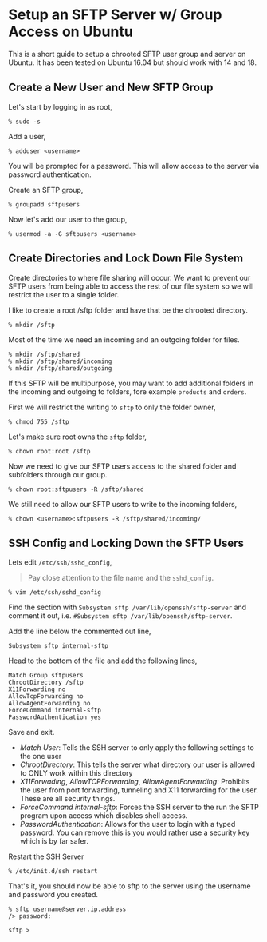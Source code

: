 # Setup an SFTP Server w/ Group Access on Ubuntu

This is a short guide to setup a chrooted SFTP user group and server on Ubuntu.
It has been tested on Ubuntu 16.04 but should work with 14 and 18.

## Create a New User and New SFTP Group

Let's start by logging in as root,

```
% sudo -s
```

Add a user,

```
% adduser <username>
```

You will be prompted for a password. This will allow access to the server via
password authentication.

Create an SFTP group,

```
% groupadd sftpusers
```

Now let's add our user to the group,

```
% usermod -a -G sftpusers <username>
```

## Create Directories and Lock Down File System

Create directories to where file sharing will occur. We want to prevent our SFTP
users from being able to access the rest of our file system so we will restrict
the user to a single folder.

I like to create a root /sftp folder and have that be the chrooted directory.

```
% mkdir /sftp
```

Most of the time we need an incoming and an outgoing folder for files.

```
% mkdir /sftp/shared
% mkdir /sftp/shared/incoming
% mkdir /sftp/shared/outgoing
```

If this SFTP will be multipurpose, you may want to add additional folders in the
incoming and outgoing to folders, fore example `products` and `orders`.

First we will restrict the writing to `sftp` to only the folder owner,

```
% chmod 755 /sftp
```

Let's make sure root owns the `sftp` folder,

```
% chown root:root /sftp
```

Now we need to give our SFTP users access to the shared folder and subfolders
through our group.

```
% chown root:sftpusers -R /sftp/shared
```

We still need to allow our SFTP users to write to the incoming folders,

```
% chown <username>:sftpusers -R /sftp/shared/incoming/
```

## SSH Config and Locking Down the SFTP Users

Lets edit `/etc/ssh/sshd_config`,

> Pay close attention to the file name and the `sshd_config`.

```
% vim /etc/ssh/sshd_config
```

Find the section with `Subsystem sftp /var/lib/openssh/sftp-server` and comment
it out, i.e. `#Subsystem sftp /var/lib/openssh/sftp-server`.

Add the line below the commented out line,

```
Subsystem sftp internal-sftp
```

Head to the bottom of the file and add the following lines,

```
Match Group sftpusers
ChrootDirectory /sftp
X11Forwarding no
AllowTcpForwarding no
AllowAgentForwarding no
ForceCommand internal-sftp
PasswordAuthentication yes
```

Save and exit.

* *Match User*: Tells the SSH server to only apply the following settings to the one
user
* *ChrootDirectory*: This tells the server what directory our user is allowed to
ONLY work within this directory
* *X11Forwading*, *AllowTCPForwarding*, *AllowAgentForwarding*: Prohibits the user from
port forwarding, tunneling and X11 forwarding for the user. These are all
security things.
* *ForceCommand internal-sftp*: Forces the SSH server to the run the SFTP program
upon access which disables shell access.
* *PasswordAuthentication*: Allows for the user to login with a typed password. You
can remove this is you would rather use a security key which is by far safer.

Restart the SSH Server

```
% /etc/init.d/ssh restart
```

That's it, you should now be able to sftp to the server using the username and
password you created.

```
% sftp username@server.ip.address
/> password:

sftp >
```
